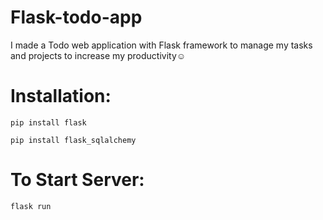 # Flask-todo-app
I made a Todo web application with Flask framework to manage my tasks and projects to increase my productivity☺

# Installation:
`pip install flask`

`pip install flask_sqlalchemy`

# To Start Server:
`flask run`

